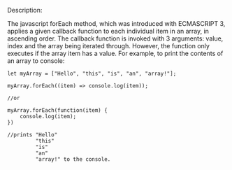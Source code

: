 

Description:

The javascript forEach method, which was introduced with ECMASCRIPT 3, applies a given callback function to each individual item in an array, in ascending order. 
The callback function is invoked with 3 arguments: value, index and the array being iterated through. However, the function only executes if the array item has a value. For example, to print the contents of an array to console:


    let myArray = ["Hello", "this", "is", "an", "array!"];

    myArray.forEach((item) => console.log(item));

    //or

    myArray.forEach(function(item) {
        console.log(item);
    })
    
    //prints "Hello" 
             "this" 
             "is" 
             "an" 
             "array!" to the console.